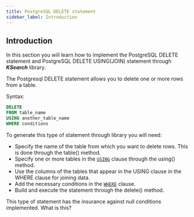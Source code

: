 ```yaml
---
title: PostgreSQL DELETE statement
sidebar_label: Introduction
---
```


## Introduction

In this section you will learn how to implement the PostgreSQL DELETE statement and PostgreSQL DELETE USING(JOIN) statement through **_KSearch_** library.

The Postgresql DELETE statement allows you to delete one or more rows from a table.

Syntax:

```sql showLineNumbers
DELETE
FROM table_name
USING another_table_name
WHERE conditions
```

To generate this type of statement through  library you will need:

- Specify the name of the table from which you want to delete rows. This is done through the table() method.
- Specify one or more tables in the [`USING`](/docs/delete-statement/clauses/using) clause through the using() method.
- Use the columns of the tables that appear in the USING clause in the WHERE clause for joining data.
- Add the necessary conditions in the [`WHERE`](/docs/delete-statement/clauses/where/introduction) clause.
- Build and execute the statement through the delete() method.

This type of statement has the insurance against null conditions implemented. What is this?